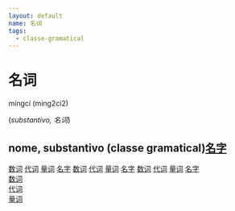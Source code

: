 ```yaml
---
layout: default
name: 名词
tags:
  - classe-gramatical
---
```

# 名词
míngcí (ming2ci2)  

(*substantivo, 名词*)
## nome, substantivo (classe gramatical)[名字](hines/glossario/hsk1/名字) 
[数词](hines/glossario/classes-gramaticais/数词) 
[代词](hines/glossario/classes-gramaticais/代词) 
[量词](hines/glossario/classes-gramaticais/量词) 
[名字](hsk1/名字) 
[数词](classes-gramaticais/数词) 
[代词](classes-gramaticais/代词) 
[量词](classes-gramaticais/量词) 
[名字](/hsk1/名字) 
[数词](/classes-gramaticais/数词) 
[代词](/classes-gramaticais/代词) 
[量词](/classes-gramaticais/量词) 
[名字](/hsk1/名字)  
[数词](/classes-gramaticais/数词)  
[代词](/classes-gramaticais/代词)  
[量词](/classes-gramaticais/量词)  
